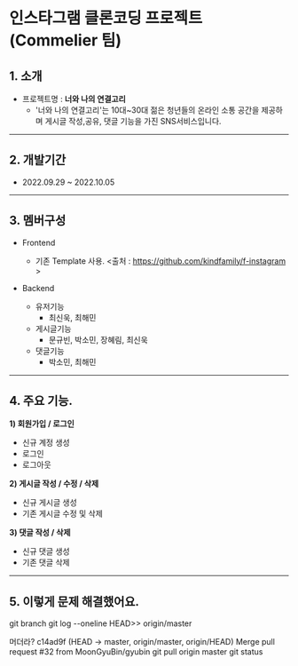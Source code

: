 # 인스타그램 클론코딩 프로젝트 (Commelier 팀)

## 1. 소개
- 프로젝트명 : **너와 나의 연결고리**
  - '너와 나의 연결고리'는 10대~30대 젊은 청년들의 온라인 소통 공간을 제공하며 게시글 작성,공유,
  댓글 기능을 가진 SNS서비스입니다.

----

## 2. 개발기간
- 2022.09.29 ~ 2022.10.05

----

## 3. 멤버구성
- Frontend
  - 기존 Template 사용. <출처 : https://github.com/kindfamily/f-instagram >

- Backend 
  - 유저기능 
    - 최신욱, 최해민
  - 게시글기능
    - 문규빈, 박소민, 장혜림, 최신욱
  - 댓글기능
    - 박소민, 최해민

----

## 4. 주요 기능.

**1) 회원가입 / 로그인**
  - 신규 계정 생성
  - 로그인
  - 로그아웃

**2) 게시글 작성 / 수정 / 삭제**
  - 신규 게시글 생성
  - 기존 게시글 수정 및 삭제

**3) 댓글 작성 / 삭제**
  - 신규 댓글 생성
  - 기존 댓글 삭제

----

## 5. 이렇게 문제 해결했어요.

git branch
git log --oneline
HEAD>>
origin/master

머더라?
c14ad9f (HEAD -> master, origin/master, origin/HEAD) Merge pull request #32 from MoonGyuBin/gyubin
git pull origin master
git status